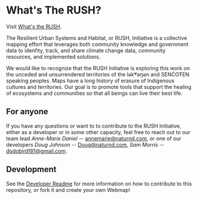 # What's The RUSH?
Visit [What's the RUSH](https://whatstherush.ca).

The Resilient Urban Systems and Habitat, or RUSH, Initiative is a collective mapping effort that leverages both community knowledge and government data to idenfity, track, and share climate change data, community resources, and implemented solutions.

We would like to recognize that the RUSH Initiative is exploring this work on the unceded and unsurrendered territories of the lək̓ʷəŋən and SENĆOŦEN speaking peoples. Maps have a long history of erasure of Indigenous cultures and territories. Our goal is to promote tools that support the healing of ecosystems and communities so that all beings can live their best life.

## For anyone
If you have any questions or want to to contribute to the RUSH Initiative, either as a developer or in some other capacity, feel free to reach out to our team lead _Anne-Marie Daniel_ -- annemarie@naturnd.com, or one of our developers _Doug Johnson_ -- Doug@naturnd.com, _Sam Morris_ -- dodobird181@gmail.com.

## Development
See the [Developer Readme](/DEVELOPER_README.md) for more information on how to contribute to this repository, or fork it and create your own Webmap!
